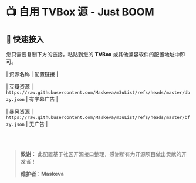 # 📺 自用 TVBox 源 - Just BOOM

## 🚀 快速接入

您只需要复制下方的链接，粘贴到您的 **TVBox** 或其他兼容软件的配置地址中即可。

| 资源名称 | 配置链接 |

| 豆瓣资源 | `https://raw.githubusercontent.com/Maskeva/m3uList/refs/heads/master/dbzy.json` | 有字幕广告 |

| 暴风资源 | `https://raw.githubusercontent.com/Maskeva/m3uList/refs/heads/master/bfzy.json` | 无广告 |

<br>
<br>

> **致谢：** 此配置基于社区开源接口整理，感谢所有为开源项目做出贡献的开发者！
> 
> **维护者：Maskeva**